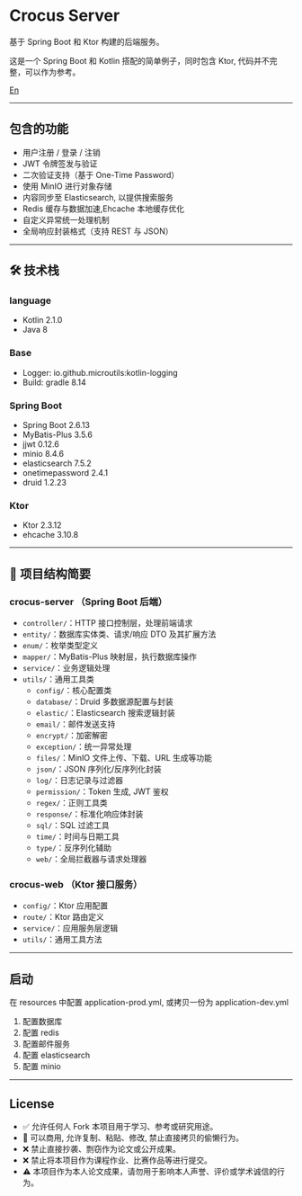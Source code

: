 # Crocus Server

基于 Spring Boot 和 Ktor 构建的后端服务。

这是一个 Spring Boot 和 Kotlin 搭配的简单例子，同时包含 Ktor, 代码并不完整，可以作为参考。

[En](readme.md)

---

## 包含的功能

- 用户注册 / 登录 / 注销
- JWT 令牌签发与验证
- 二次验证支持（基于 One-Time Password）
- 使用 MinIO 进行对象存储
- 内容同步至 Elasticsearch, 以提供搜索服务
- Redis 缓存与数据加速,Ehcache 本地缓存优化
- 自定义异常统一处理机制
- 全局响应封装格式（支持 REST 与 JSON）

---

## 🛠️ 技术栈

### language

- Kotlin 2.1.0
- Java 8

### Base

- Logger: io.github.microutils:kotlin-logging
- Build: gradle 8.14

### Spring Boot

- Spring Boot 2.6.13
- MyBatis-Plus 3.5.6
- jjwt 0.12.6
- minio 8.4.6
- elasticsearch 7.5.2
- onetimepassword 2.4.1
- druid 1.2.23

### Ktor

- Ktor 2.3.12
- ehcache 3.10.8

---

## 🧾 项目结构简要

### crocus-server （Spring Boot 后端）

- `controller/`：HTTP 接口控制层，处理前端请求
- `entity/`：数据库实体类、请求/响应 DTO 及其扩展方法
- `enum/`：枚举类型定义
- `mapper/`：MyBatis-Plus 映射层，执行数据库操作
- `service/`：业务逻辑处理
- `utils/`：通用工具类
    - `config/`：核心配置类
    - `database/`：Druid 多数据源配置与封装
    - `elastic/`：Elasticsearch 搜索逻辑封装
    - `email/`：邮件发送支持
    - `encrypt/`：加密解密
    - `exception/`：统一异常处理
    - `files/`：MinIO 文件上传、下载、URL 生成等功能
    - `json/`：JSON 序列化/反序列化封装
    - `log/`：日志记录与过滤器
    - `permission/`：Token 生成, JWT 鉴权
    - `regex/`：正则工具类
    - `response/`：标准化响应体封装
    - `sql/`：SQL 过滤工具
    - `time/`：时间与日期工具
    - `type/`：反序列化辅助
    - `web/`：全局拦截器与请求处理器

### crocus-web （Ktor 接口服务）

- `config/`：Ktor 应用配置
- `route/`：Ktor 路由定义
- `service/`：应用服务层逻辑
- `utils/`：通用工具方法

---

## 启动
在 resources 中配置 application-prod.yml, 或拷贝一份为 application-dev.yml
1. 配置数据库
2. 配置 redis
3. 配置邮件服务
4. 配置 elasticsearch
5. 配置 minio

---

##  License

- ✅ 允许任何人 Fork 本项目用于学习、参考或研究用途。
- 📌 可以商用, 允许复制、粘贴、修改, 禁止直接拷贝的偷懒行为。
- ❌ 禁止直接抄袭、剽窃作为论文或公开成果。
- ❌ 禁止将本项目作为课程作业、比赛作品等进行提交。
- ⚠️ 本项目作为本人论文成果，请勿用于影响本人声誉、评价或学术诚信的行为。
